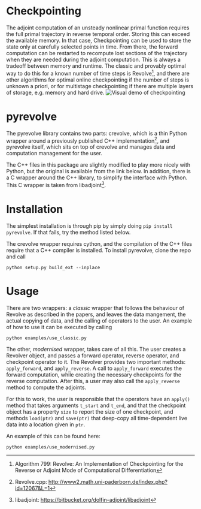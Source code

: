 # Checkpointing

The adjoint computation of an unsteady nonlinear primal function requires the
full primal trajectory in reverse temporal order. Storing this can exceed the
available memory. In that case, Checkpointing can be used to store the state
only at carefully selected points in time. From there, the forward computation
can be restarted to recompute lost sections of the trajectory when they are
needed during the adjoint computation. This is always a tradeoff between memory
and runtime. The classic and provably optimal way to do this for a known number
of time steps is Revolve[^1], and there are other algorithms for optimal online
checkpointing if the number of steps is unknown a priori, or for multistage
checkpointing if there are multiple layers of storage, e.g. memory and hard
drive.
![Visual demo of checkpointing](https://raw.githubusercontent.com/opesci/pyrevolve/master/examples/checkpointing_demo.gif)

[^1]: Algorithm 799: Revolve: An Implementation of Checkpointing for the Reverse
or Adjoint Mode of Computational Differentiation

# pyrevolve

The pyrevolve library contains two parts: crevolve, which is a thin Python
wrapper around a previously published C++ implementation[^2], and pyrevolve
itself, which sits on top of crevolve and manages data and computation
management for the user.

The C++ files in this package are slightly modified to play more nicely with
Python, but the original is available from the link below. In addition, there
is a C wrapper around the C++ library, to simplify the interface with Python.
This C wrapper is taken from libadjoint[^3].

[^2]: Revolve.cpp: http://www2.math.uni-paderborn.de/index.php?id=12067&L=1
[^3]: libadjoint: https://bitbucket.org/dolfin-adjoint/libadjoint

# Installation

The simplest installation is through pip by simply doing `pip install pyrevolve`.
If that fails, try the method listed below. 

The crevolve wrapper requires cython, and the compilation of the C++ files
require that a C++ compiler is installed. To install pyrevolve, clone the repo
and call

    python setup.py build_ext --inplace
    
# Usage

There are two wrappers: a _classic_ wrapper that follows the behaviour of Revolve
as described in the papers, and leaves the data mangement, the actual copying
of data, and the calling of operators to the user. An example of how to use it
can be executed by calling

    python examples/use_classic.py
    
The other, _modernised_ wrapper, takes care of all this. The user creates a
Revolver object, and passes a forward operator, reverse operator, and
checkpoint operator to it. The Revolver provides two important methods:
`apply_forward`, and `apply_reverse`. A call to `apply_forward` executes the
forward computation, while creating the necessary checkpoints for the reverse
computation. After this, a user may also call the `apply_reverse` method to
compute the adjoints.

For this to work, the user is responsible that the operators have an `apply()`
method that takes arguments `t_start` and `t_end`, and that the checkpoint
object has a property `size` to report the size of one checkpoint, and methods
`load(ptr)` and `save(ptr)` that deep-copy all time-dependent live data into
a location given in `ptr`.

An example of this can be found here:

    python examples/use_modernised.py
    
